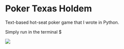 # Poker Texas Holdem

Text-based hot-seat poker game that I wrote in Python. 

Simply run in the terminal 
$


![](PokerGameGif.gif)

